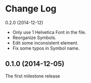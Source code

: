 Change Log
==========


0.2.0 (2014-12-12)

- Only use 1 Helvetica Font in the file.
- Reorganize Symbols.
- Edit some inconsistent element.
- Fix some typos in Symbol name.

0.1.0 (2014-12-05)
------------------

The first milestone release
